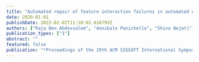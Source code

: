 ```yaml
---
title: "Automated repair of feature interaction failures in automated driving systems"
date: 2020-01-01
publishDate: 2022-02-02T11:10:02.018793Z
authors: ["Raja Ben Abdessalem", "Annibale Panichella", "Shiva Nejati", "Lionel C Briand", "Thomas Stifter"]
publication_types: ["1"]
abstract: ""
featured: false
publication: "*Proceedings of the 29th ACM SIGSOFT International Symposium on Software Testing and Analysis*"
---
```


